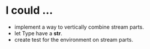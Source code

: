 # I could ...

* implement a way to vertically combine stream parts.
* let Type have a __str__.
* create test for the environment on stream parts.
